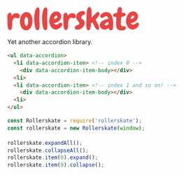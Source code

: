![](rollerskate.png)

Yet another accordion library.

```html
<ul data-accordion>
  <li data-accordion-item> <!-- index 0 -->
    <div data-accordion-item-body></div>
  <li>
  <li data-accordion-item> <!-- index 1 and so on! -->
    <div data-accordion-item-body></div>
  <li>
</ul>
```

```js
const Rollerskate = require('rollerskate');
const rollerskate = new Rollerskate(window);

rollerskate.expandAll();
rollerskate.collapseAll();
rollerskate.item(0).expand();
rollerskate.item(0).collapse();
```
